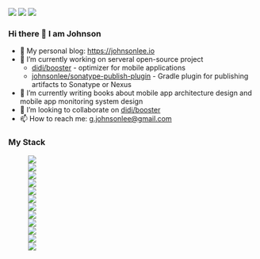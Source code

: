 <a href="#"><img src="https://img.shields.io/github/followers/johnsonlee?color=green&logo=github&style=for-the-badge"></a> <a href="#"><img src="https://img.shields.io/github/stars/johnsonlee?affiliations=COLLABORATOR&color=green&logo=github&style=for-the-badge"></a> <a href="https://johnsonlee.io/donate/?WeChatQR=/img/WeChatQR.png&AliPayQR=/img/AliPayQR.png"><img src="https://img.shields.io/static/v1?label=By%20Me%20A%20Coffe&message=%F0%9F%92%96&color=green&style=for-the-badge&logo=buy-me-a-coffee"></a>

### Hi there 👋  I am Johnson

- 📝 My personal blog: https://johnsonlee.io
- 🔭 I’m currently working on serveral open-source project
  - [didi/booster](https://github.com/didi/booster) - optimizer for mobile applications
  - [johnsonlee/sonatype-publish-plugin](https://github.com/johnsonlee/sonatype-publish-plugin) - Gradle plugin for publishing artifacts to Sonatype or Nexus
- 🌱 I’m currently writing books about mobile app architecture design and mobile app monitoring system design
- 👯 I’m looking to collaborate on [didi/booster](https://github.com/didi/booster)
- 📫 How to reach me: g.johnsonlee@gmail.com

### My Stack
<dl>
  <dd><img align="middle" src="https://img.shields.io/badge/Android-_-_?style=for-the-badge&logo=android&labelColor=white&color=white&logoColor=green"></dd>
  <dd><img align="top" src="https://img.shields.io/badge/Kotlin-_-_?style=for-the-badge&logo=kotlin&labelColor=white&color=white"></dd>
  <dd><img align="middle" src="https://img.shields.io/badge/Java-_-_?style=for-the-badge&logo=java&labelColor=white&color=white&logoColor=007396"></dd>
  <dd><img align="middle" src="https://img.shields.io/badge/JavaScript-_-_?style=for-the-badge&logo=javascript&labelColor=white&color=white&logoColor=F7DF1E"></dd>
  <dd><img align="middle" src="https://img.shields.io/badge/Node.js-_-_?style=for-the-badge&logo=node.js&labelColor=white&color=white"></dd>
  <dd><img align="middle" src="https://img.shields.io/badge/TypeScript-_-_?style=for-the-badge&logo=typescript&labelColor=white&color=white"></dd>
  <dd><img align="middle" src="https://img.shields.io/badge/Vue.js-_-_?style=for-the-badge&logo=vue.js&labelColor=white&color=white&logoColor=4FC08D"></dd>
  <dd><img align="middle" src="https://img.shields.io/badge/Gradle-_-_?style=for-the-badge&logo=gradle&labelColor=white&color=white&logoColor=02303A"></dd>
  <dd><img align="middle" src="https://img.shields.io/badge/Webpack-_-_?style=for-the-badge&logo=webpack&labelColor=white&color=white"></dd>
  <dd><img align="middle" src="https://img.shields.io/badge/IntelliJ IDEA-_-_?style=for-the-badge&logo=intellij-idea&labelColor=white&color=white&logoColor=black"></dd>
  <dd><img align="middle" src="https://img.shields.io/badge/Android Studio-_-_?style=for-the-badge&logo=android-studio&labelColor=white&color=white&logoColor=3DDC84"></dd>
  <dd><img align="middle" src="https://img.shields.io/badge/Visual Studio Code-_-_?style=for-the-badge&logo=visual-studio-code&labelColor=white&color=white&logoColor=007ACC"></dd>
</dl>
